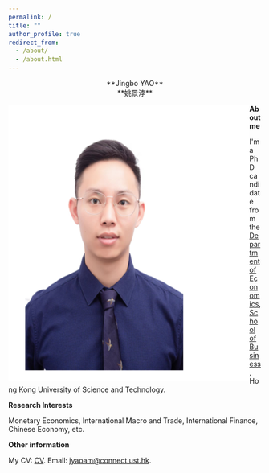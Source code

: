 ```yaml
---
permalink: /
title: ""
author_profile: true
redirect_from: 
  - /about/
  - /about.html
---
```


<center>**Jingbo YAO**</center>
<center>**<font face="微软雅黑">姚景浡</font>**</center>




<p>    
<img  align="left" src="/images/jingbowide.png" width=480 height=550  />
</p>



**About me**

I'm a PhD candidate from the [Department of Economics](https://econ.hkust.edu.hk/homepage), [School of Business](https://bm.hkust.edu.hk/), Hong Kong University of Science and Technology. 

**Research Interests**

Monetary Economics, International Macro and Trade, International Finance, Chinese Economy, etc.

**Other information**

My CV: [CV](https://www.dropbox.com/scl/fi/4fkebc98c7168xb4g5mpn/CV_Jingbo.pdf?rlkey=cbj5ylgbpilot96zgivdpfx28&st=g7yoc7s8&dl=0). Email: jyaoam@connect.ust.hk.





   

















